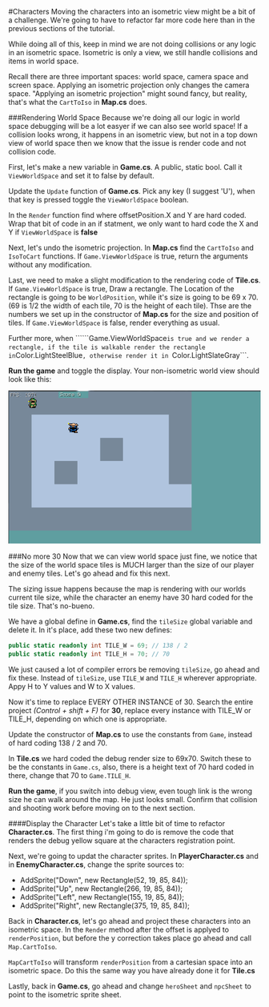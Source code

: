 #Characters
Moving the characters into an isometric view might be a bit of a challenge. We're going to have to refactor far more code here than in the previous sections of the tutorial.

While doing all of this, keep in mind we are not doing collisions or any logic in an isometric space. Isometric is only a view, we still handle collisions and items in world space. 

Recall there are three important spaces: world space, camera space and screen space. Applying an isometric projection only changes the camera space. "Applying an isometric projection" might sound fancy, but reality, that's what the ```CartToIso``` in **Map.cs** does.

###Rendering World Space
Because we're doing all our logic in world space debugging will be a lot easyer if we can also see world space! If a collision looks wrong, it happens in an isometric view, but not in a top down view of world space then we know that the issue is render code and not collision code.

First, let's make a new variable in **Game.cs**. A public, static bool. Call it ```ViewWorldSpace``` and set it to false by default.

Update the ```Update``` function of **Game.cs**. Pick any key (I suggest 'U'), when that key is pressed toggle the ```ViewWorldSpace``` boolean.

In the ```Render``` function find where offsetPosition.X and Y are hard coded. Wrap that bit of code in an if statment, we only want to hard code the X and Y if ```ViewWorldSpace``` is **false**

Next, let's undo the isometric projection. In **Map.cs** find the  ```CartToIso``` and ```IsoToCart``` functions. If ```Game.ViewWorldSpace``` is true, return the arguments without any modification.

Last, we need to make a slight modification to the rendering code of **Tile.cs**. If ```Game.ViewWorldSpace``` is true, Draw a rectangle. The Location of the rectangle is going to be ```WorldPosition```, while it's size is going to be 69 x 70. (69 is 1/2 the width of each tile, 70 is the height of each tile). Thse are the numbers we set up in the constructor of **Map.cs** for the size and position of tiles. If ```Game.ViewWorldSpace``` is false, render everything as usual.

Further more, when ``````Game.ViewWorldSpace``` is true and we render a rectangle, if the tile is walkable render the rectangle in ```Color.LightSteelBlue```, otherwise render it in ```Color.LightSlateGray```.

**Run the game** and toggle the display. Your non-isometric world view should look like this:

![NON_ISO](Images/non_iso.PNG)

###No more 30
Now that we can view world space just fine, we notice that the size of the world space tiles is MUCH larger than the size of our player and enemy tiles. Let's go ahead and fix this next.

The sizing issue happens because the map is rendering with our worlds current tile size, while the character an enemy have 30 hard coded for the tile size. That's no-bueno.

We have a global define in **Game.cs**, find the ```tileSize``` global variable and delete it. In it's place, add these two new defines:

```cs
public static readonly int TILE_W = 69; // 138 / 2
public static readonly int TILE_H = 70; // 70
```

We just caused a lot of compiler errors be removing ```tileSize```, go ahead and fix these. Instead of ```tileSize```, use ```TILE_W``` and ```TILE_H``` wherever appropriate. Appy H to Y values and W to X values.

Now it's time to replace EVERY OTHER INSTANCE of 30. Search the entire project _(Control + shift + F)_ for **30**, replace every instance with TILE_W or TILE_H, depending on which one is appropriate.

Update the constructor of **Map.cs** to use the constants from ```Game```, instead of hard coding 138 / 2 and 70.

In **Tile.cs** we hard coded the debug render size to 69x70. Switch these to be the constants in ```Game.cs```, also, there is a height text of 70 hard coded in there, change that 70 to ```Game.TILE_H```.

**Run the game**, if you switch into debug view, even tough link is the wrong size he can walk around the map. He just looks small. Confirm that collision and shooting work before moving on to the next section.

####Display the Character
Let's take a little bit of time to refactor **Character.cs**. The first thing i'm going to do is remove the code that renders the debug yellow square at the characters registration point.

Next, we're going to updat the character sprites. In **PlayerCharacter.cs** and in **EnemyCharacter.cs**, change the sprite sources to:

* AddSprite("Down", new Rectangle(52, 19, 85, 84)); 
* AddSprite("Up", new Rectangle(266, 19, 85, 84)); 
* AddSprite("Left", new Rectangle(155, 19, 85, 84)); 
* AddSprite("Right", new Rectangle(375, 19, 85, 84)); 

Back in **Character.cs**, let's go ahead and project these characters into an isometric space. In the ```Render``` method after the offset is applyed to ```renderPosition```, but before the y correction takes place go ahead and call ```Map.CartToIso```. 

```MapCartToIso``` will transform ```renderPosition``` from a cartesian space into an isometric space. Do this the same way you have already done it for **Tile.cs**

Lastly, back in **Game.cs**, go ahead and change ```heroSheet``` and ```npcSheet``` to point to the isometric sprite sheet.